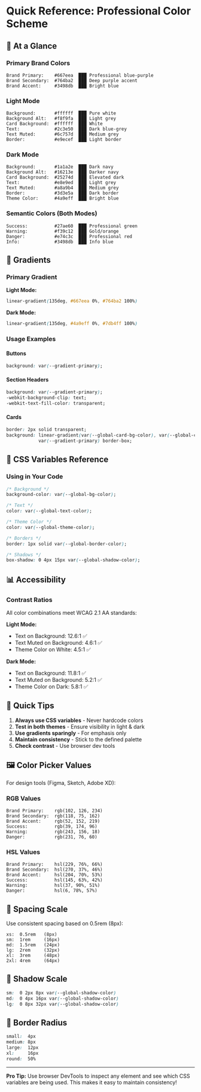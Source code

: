 # Quick Reference: Professional Color Scheme

## 🎨 At a Glance

### Primary Brand Colors
```
Brand Primary:    #667eea  ███ Professional blue-purple
Brand Secondary:  #764ba2  ███ Deep purple accent  
Brand Accent:     #3498db  ███ Bright blue
```

### Light Mode
```
Background:       #ffffff  ███ Pure white
Background Alt:   #f8f9fa  ███ Light grey
Card Background:  #ffffff  ███ White
Text:             #2c3e50  ███ Dark blue-grey
Text Muted:       #6c757d  ███ Medium grey
Border:           #e9ecef  ███ Light border
```

### Dark Mode
```
Background:       #1a1a2e  ███ Dark navy
Background Alt:   #16213e  ███ Darker navy
Card Background:  #25274d  ███ Elevated dark
Text:             #e8e9ed  ███ Light grey
Text Muted:       #a8a9b4  ███ Medium grey
Border:           #3d3e5a  ███ Dark border
Theme Color:      #4a9eff  ███ Bright blue
```

### Semantic Colors (Both Modes)
```
Success:          #27ae60  ███ Professional green
Warning:          #f39c12  ███ Gold/orange
Danger:           #e74c3c  ███ Professional red
Info:             #3498db  ███ Info blue
```

## 🌈 Gradients

### Primary Gradient
**Light Mode:**
```css
linear-gradient(135deg, #667eea 0%, #764ba2 100%)
```

**Dark Mode:**
```css
linear-gradient(135deg, #4a9eff 0%, #7db4ff 100%)
```

### Usage Examples

#### Buttons
```css
background: var(--gradient-primary);
```

#### Section Headers
```css
background: var(--gradient-primary);
-webkit-background-clip: text;
-webkit-text-fill-color: transparent;
```

#### Cards
```css
border: 2px solid transparent;
background: linear-gradient(var(--global-card-bg-color), var(--global-card-bg-color)) padding-box,
            var(--gradient-primary) border-box;
```

## 🔧 CSS Variables Reference

### Using in Your Code
```css
/* Background */
background-color: var(--global-bg-color);

/* Text */
color: var(--global-text-color);

/* Theme Color */
color: var(--global-theme-color);

/* Borders */
border: 1px solid var(--global-border-color);

/* Shadows */
box-shadow: 0 4px 15px var(--global-shadow-color);
```

## 📊 Accessibility

### Contrast Ratios
All color combinations meet WCAG 2.1 AA standards:

**Light Mode:**
- Text on Background: 12.6:1 ✅
- Text Muted on Background: 4.6:1 ✅
- Theme Color on White: 4.5:1 ✅

**Dark Mode:**
- Text on Background: 11.8:1 ✅
- Text Muted on Background: 5.2:1 ✅
- Theme Color on Dark: 5.8:1 ✅

## 🎯 Quick Tips

1. **Always use CSS variables** - Never hardcode colors
2. **Test in both themes** - Ensure visibility in light & dark
3. **Use gradients sparingly** - For emphasis only
4. **Maintain consistency** - Stick to the defined palette
5. **Check contrast** - Use browser dev tools

## 🖼️ Color Picker Values

For design tools (Figma, Sketch, Adobe XD):

### RGB Values
```
Brand Primary:    rgb(102, 126, 234)
Brand Secondary:  rgb(118, 75, 162)
Brand Accent:     rgb(52, 152, 219)
Success:          rgb(39, 174, 96)
Warning:          rgb(243, 156, 18)
Danger:           rgb(231, 76, 60)
```

### HSL Values
```
Brand Primary:    hsl(229, 76%, 66%)
Brand Secondary:  hsl(270, 37%, 46%)
Brand Accent:     hsl(204, 70%, 53%)
Success:          hsl(145, 63%, 42%)
Warning:          hsl(37, 90%, 51%)
Danger:           hsl(6, 78%, 57%)
```

## 📐 Spacing Scale

Use consistent spacing based on 0.5rem (8px):
```
xs:  0.5rem   (8px)
sm:  1rem     (16px)
md:  1.5rem   (24px)
lg:  2rem     (32px)
xl:  3rem     (48px)
2xl: 4rem     (64px)
```

## 🎨 Shadow Scale

```css
sm:  0 2px 8px var(--global-shadow-color)
md:  0 4px 16px var(--global-shadow-color)
lg:  0 8px 32px var(--global-shadow-color)
```

## 📱 Border Radius

```css
small:  4px
medium: 8px
large:  12px
xl:     16px
round:  50%
```

---

**Pro Tip:** Use browser DevTools to inspect any element and see which CSS variables are being used. This makes it easy to maintain consistency!
